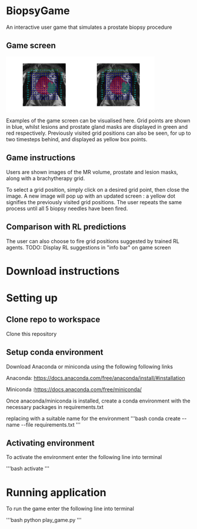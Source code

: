 # BiopsyGame
An interactive user game that simulates a prostate biopsy procedure 

## Game screen 
<div style="display: flex;">
  <img src="Figures/new_intro_screen.png" alt="Image 1" style="width: 40%;">
  <img src="Figures/new_3.png" alt="Image 2" style="width: 40%;">
</div>

Examples of the game screen can be visualised here. Grid points are shown in blue, whilst lesions and prostate gland masks are displayed in green and red respectively. Previously visited grid positions can also be seen, for up to two timesteps behind, and displayed as yellow box points. 

## Game instructions
Users are shown images of the MR volume, prostate and lesion masks, along with a brachytherapy grid. 

To select a grid position, simply click on a desired grid point, then close the image. A new image will pop up with an updated screen : a yellow dot signifies the previously visited grid positions. 
The user repeats the same process until all 5 biopsy needles have been fired.

## Comparison with RL predictions 

The user can also choose to fire grid positions suggested by trained RL agents.
TODO: Display RL suggestions in "info bar" on game screen

# Download instructions  

# Setting up 

## Clone repo to workspace 
Clone this repository 

## Setup conda environment 

Download Anaconda or miniconda using the following following links 

Anaconda: https://docs.anaconda.com/free/anaconda/install/#installation

Miniconda :https://docs.anaconda.com/free/miniconda/

Once anaconda/miniconda is installed, create a conda environment with the necessary packages in requirements.txt

replacing <env> with a suitable name for the environment
'''bash
conda create --name <env> --file requirements.txt
'''
## Activating environment 
To activate the environment enter the following line into terminal 

'''bash
activate <env>
'''
# Running application 

To run the game enter the following line into terminal 

'''bash
python play_game.py
'''
